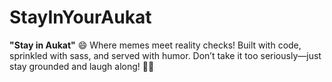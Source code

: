 # StayInYourAukat
**"Stay in Aukat"** 😄   Where memes meet reality checks! Built with code, sprinkled with sass, and served with humor. Don’t take it too seriously—just stay grounded and laugh along! 🚀😂
